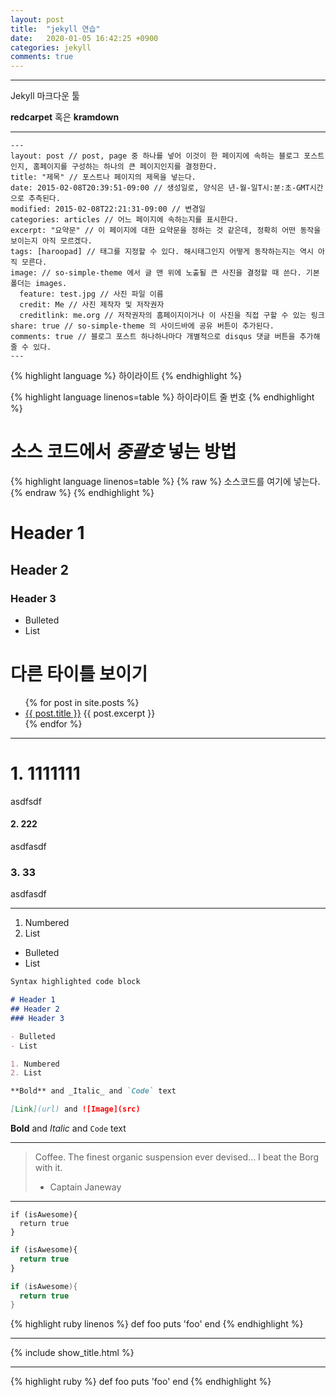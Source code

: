 ```yaml
---
layout: post
title:  "jekyll 연습"
date:   2020-01-05 16:42:25 +0900
categories: jekyll
comments: true
---
```


------------


Jekyll 마크다운 툴

**redcarpet** 혹은 **kramdown**

----------


```
---
layout: post // post, page 중 하나를 넣어 이것이 한 페이지에 속하는 블로그 포스트인지, 홈페이지를 구성하는 하나의 큰 페이지인지를 결정한다.
title: "제목" // 포스트나 페이지의 제목을 넣는다.
date: 2015-02-08T20:39:51-09:00 // 생성일로, 양식은 년-월-일T시:분:초-GMT시간 으로 추측된다.
modified: 2015-02-08T22:21:31-09:00 // 변경일
categories: articles // 어느 페이지에 속하는지를 표시한다.
excerpt: "요약문" // 이 페이지에 대한 요약문을 정하는 것 같은데, 정확히 어떤 동작을 보이는지 아직 모르겠다.
tags: [haroopad] // 태그를 지정할 수 있다. 해시태그인지 어떻게 동작하는지는 역시 아직 모른다.
image: // so-simple-theme 에서 글 맨 위에 노출될 큰 사진을 결정할 때 쓴다. 기본 폴더는 images.
  feature: test.jpg // 사진 파일 이름
  credit: Me // 사진 제작자 및 저작권자
  creditlink: me.org // 저작권자의 홈페이지이거나 이 사진을 직접 구할 수 있는 링크
share: true // so-simple-theme 의 사이드바에 공유 버튼이 추가된다.
comments: true // 블로그 포스트 하나하나마다 개별적으로 disqus 댓글 버튼을 추가해줄 수 있다.
---
```





{% highlight language %}
하이라이트
{% endhighlight %}

{% highlight language linenos=table %}
하이라이트 줄 번호
{% endhighlight %}

# **소스 코드에서** *중괄호* **넣는 방법** 
{% highlight language linenos=table %}
{% raw %}
소스코드를 여기에 넣는다.
{% endraw %}
{% endhighlight %}


# Header 1
## Header 2
### Header 3

- Bulleted
- List


# **다른 타이틀 보이기**
<ul>
  {% for post in site.posts %}
    <li>
      <a href="{{ post.url }}">{{ post.title }}</a>
      {{ post.excerpt }}
    </li>
  {% endfor %}
</ul>
 

--------------------------
# 1. 1111111
asdfsdf
#### 2. 222
asdfasdf
### 3. 33
asdfasdf

---------

1. Numbered
2. List


- Bulleted
- List


```markdown
Syntax highlighted code block

# Header 1
## Header 2
### Header 3

- Bulleted
- List

1. Numbered
2. List

**Bold** and _Italic_ and `Code` text

[Link](url) and ![Image](src)
```


**Bold** and _Italic_ and `Code` text





---------------


> Coffee. The finest organic suspension ever devised... I beat the Borg with it.
> - Captain Janeway


-----------

```
if (isAwesome){
  return true
}
```

```javascript
if (isAwesome){
  return true
}
```

```java
if (isAwesome){
  return true
}
```

{% highlight ruby linenos %}
def foo
  puts 'foo'
end
{% endhighlight %}

--------------

{% include show_title.html %}

----------------


{% highlight ruby %}
def foo
  puts 'foo'
end
{% endhighlight %}